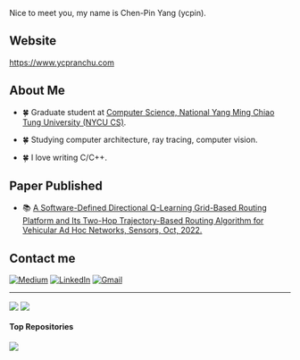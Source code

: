 Nice to meet you, my name is Chen-Pin Yang (ycpin).

Website
---

https://www.ycpranchu.com

About Me
---
- 🍀 Graduate student at [Computer Science, National Yang Ming Chiao Tung University (NYCU CS)](https://www.cs.nycu.edu.tw/).

- 🍀 Studying computer architecture, ray tracing, computer vision.

- 🍀 I love writing C/C++.

Paper Published
---

- 📚 [A Software-Defined Directional Q-Learning Grid-Based Routing Platform and Its Two-Hop Trajectory-Based Routing Algorithm for Vehicular Ad Hoc Networks, Sensors, Oct, 2022.](https://www.mdpi.com/1424-8220/22/21/8222)

<!-- Skills
---

### Language
![C](https://img.shields.io/badge/c-%2300599C.svg?style=for-the-badge&logo=c&logoColor=white)
![C++](https://img.shields.io/badge/cpp-%2300599C.svg?style=for-the-badge&logo=cpp&logoColor=white)
![Python](https://img.shields.io/badge/python-3670A0?style=for-the-badge&logo=python&logoColor=ffdd54)
![HTML5](https://img.shields.io/badge/html5-%23E34F26.svg?style=for-the-badge&logo=html5&logoColor=white)
![PHP](https://img.shields.io/badge/php-%23777BB4.svg?style=for-the-badge&logo=php&logoColor=white)

### Development -->


Contact me
---
[![Medium](https://img.shields.io/badge/Medium-000000?style=for-the-badge&logo=About.me&logoColor=white)](https://medium.com/@ycpin) 
[![LinkedIn](https://img.shields.io/badge/linkedin-%230077B5.svg?style=for-the-badge&logo=linkedin&logoColor=white)](https://www.linkedin.com/in/%E8%BE%B0%E5%BD%AC-%E6%A5%8A-0a065221a/)
[![Gmail](https://img.shields.io/badge/Gmail-D14836?style=for-the-badge&logo=gmail&logoColor=white)](mailto:ycpin0624@gmail.com)




---
<a href="https://github.com/ycpin/github-readme-stats-sigma-five"><img align="center" src="https://github-readme-stats.vercel.app/api/top-langs/?username=ycpranchu&layout=donut&theme=tokyonight&hide_border=true" /></a>    <a href="https://github.com/anuraghazra/github-readme-stats"><img align="center" src="https://github-readme-stats.vercel.app/api?username=ycpranchu&show_icons=true&include_all_commits=true&theme=tokyonight&hide_border=true" /></a>

#### Top Repositories

<a href="https://github.com/ycpranchu/github-readme-stats">
  <img align="center" src="https://github-readme-stats-sigma-five.vercel.app/api/pin/?username=ycpranchu&repo=Taiwan-Railway-Inquiry-Bot&theme=tokyonight&hide_border=true" />
</a>
